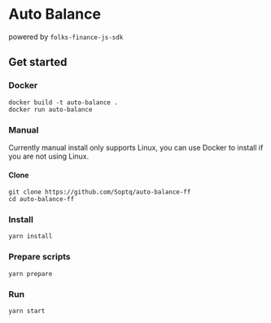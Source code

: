 # Auto Balance

powered by `folks-finance-js-sdk`

## Get started

### Docker

```shell
docker build -t auto-balance .
docker run auto-balance
```

### Manual

Currently manual install only supports Linux, you can use Docker to install if you are not using Linux.

#### Clone

```shell
git clone https://github.com/Soptq/auto-balance-ff
cd auto-balance-ff
```

### Install

```shell
yarn install
```

### Prepare scripts

```shell
yarn prepare
```

### Run

```shell
yarn start
```


